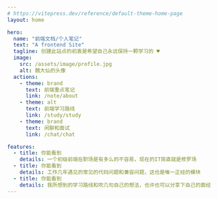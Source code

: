 ```yaml
---
# https://vitepress.dev/reference/default-theme-home-page
layout: home

hero:
  name: "前端文档/个人笔记"
  text: "A frontend Site"
  tagline: 创建此站点的初衷是希望自己永远保持一颗学习的 ♥
  image:
    src: /assets/image/profile.jpg
    alt: 魏大仙的头像
  actions:  
    - theme: brand
      text: 前端重点笔记
      link: /note/about
    - theme: alt 
      text: 前端学习路线
      link: /study/study
    - theme: brand
      text: 闲聊和面试
      link: /chat/chat

features:
  - title: 你能看到
    details: 一个初级前端在职场是有多么的不容易，现在的IT简直就是修罗场
  - title: 你能看到
    details: 工作几年遇见的常见的代码问题和兼容问题，这也是唯一正经的模块
  - title: 你能看到
    details: 我所想到的学习路线和吹几句自己的想法，也许也可以分享下自己的面经
---
```


